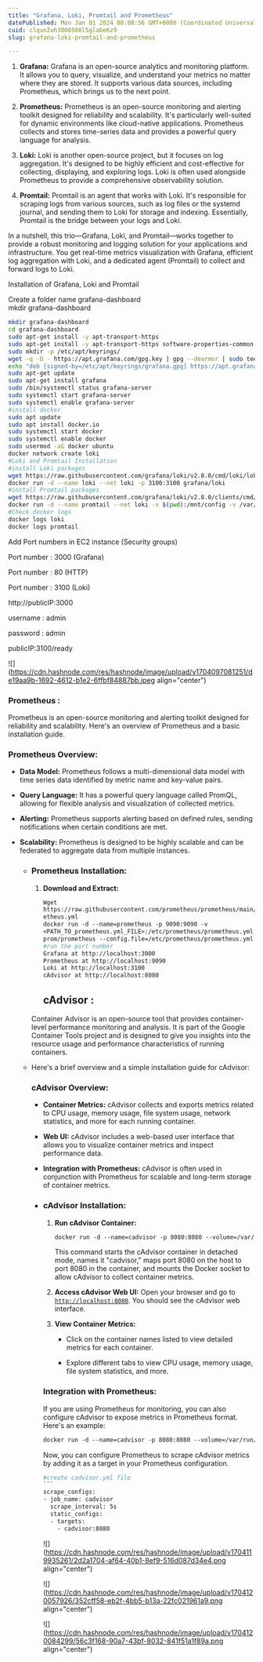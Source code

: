 ```yaml
---
title: "Grafana, Loki, Promtail and Prometheus"
datePublished: Mon Jan 01 2024 08:08:56 GMT+0000 (Coordinated Universal Time)
cuid: clqun2uh3000508l5glabe6z9
slug: grafana-loki-promtail-and-prometheus

---
```


1. **Grafana:** Grafana is an open-source analytics and monitoring platform. It allows you to query, visualize, and understand your metrics no matter where they are stored. It supports various data sources, including Prometheus, which brings us to the next point.
    
2. **Prometheus:** Prometheus is an open-source monitoring and alerting toolkit designed for reliability and scalability. It's particularly well-suited for dynamic environments like cloud-native applications. Prometheus collects and stores time-series data and provides a powerful query language for analysis.
    
3. **Loki:** Loki is another open-source project, but it focuses on log aggregation. It's designed to be highly efficient and cost-effective for collecting, displaying, and exploring logs. Loki is often used alongside Prometheus to provide a comprehensive observability solution.
    
4. **Promtail:** Promtail is an agent that works with Loki. It's responsible for scraping logs from various sources, such as log files or the systemd journal, and sending them to Loki for storage and indexing. Essentially, Promtail is the bridge between your logs and Loki.
    

In a nutshell, this trio—Grafana, Loki, and Promtail—works together to provide a robust monitoring and logging solution for your applications and infrastructure. You get real-time metrics visualization with Grafana, efficient log aggregation with Loki, and a dedicated agent (Promtail) to collect and forward logs to Loki.

Installation of Grafana, Loki and Promtail

Create a folder name grafana-dashboard  
mkdir grafana-dashboard

```bash
mkdir grafana-dashboard
cd grafana-dashboard
sudo apt-get install -y apt-transport-https
sudo apt-get install -y apt-transport-https software-properties-common wget
sudo mkdir -p /etc/apt/keyrings/
wget -q -O - https://apt.grafana.com/gpg.key | gpg --dearmor | sudo tee /etc/apt/keyrings/grafana.gpg > /dev/null
echo "deb [signed-by=/etc/apt/keyrings/grafana.gpg] https://apt.grafana.com stable main" | sudo tee -a /etc/apt/sources.list.d/grafana.list
sudo apt-get update
sudo apt-get install grafana
sudo /bin/systemctl status grafana-server
sudo systemctl start grafana-server
sudo systemctl enable grafana-server 
#install docker 
sudo apt update
sudo apt install docker.io
sudo systemctl start docker
sudo systemctl enable docker
sudo usermod -aG docker ubuntu
docker network create loki
#Loki and Promtail Installation
#install Loki packages
wget https://raw.githubusercontent.com/grafana/loki/v2.8.0/cmd/loki/loki-local-config.yaml -O loki-config.yaml
docker run -d --name loki --net loki -p 3100:3100 grafana/loki
#install Promtail packages
wget https://raw.githubusercontent.com/grafana/loki/v2.8.0/clients/cmd/promtail/promtail-docker-config.yaml -O promtail-config.yaml
docker run -d --name promtail --net loki -v $(pwd):/mnt/config -v /var/log:/var/log --link loki grafana/promtail:2.8.0 -config.file=/mnt/config/promtail-config.yaml
#Check docker logs
docker logs loki
docker logs promtail
```

Add Port numbers in EC2 instance (Security groups)

Port number : 3000 (Grafana)

Port number : 80 (HTTP)

Port number : 3100 (Loki)

http://publicIP:3000

username : admin

password : admin

publicIP:3100/ready

![](https://cdn.hashnode.com/res/hashnode/image/upload/v1704097081251/de19aa9b-1692-4612-b1e2-6ffbf84887bb.jpeg align="center")

### **Prometheus :**

Prometheus is an open-source monitoring and alerting toolkit designed for reliability and scalability. Here's an overview of Prometheus and a basic installation guide.

### **Prometheus Overview:**

* **Data Model:** Prometheus follows a multi-dimensional data model with time series data identified by metric name and key-value pairs.
    
* **Query Language:** It has a powerful query language called PromQL, allowing for flexible analysis and visualization of collected metrics.
    
* **Alerting:** Prometheus supports alerting based on defined rules, sending notifications when certain conditions are met.
    
* **Scalability:** Prometheus is designed to be highly scalable and can be federated to aggregate data from multiple instances.
    
    * ### **Prometheus Installation:**
        
        1. **Download and Extract:**
            
            ```dockerfile
            Wget
            https://raw.githubusercontent.com/prometheus/prometheus/main/documentation/examples/prom
            etheus.yml
            docker run -d --name=prometheus -p 9090:9090 -v
            <PATH_TO_prometheus.yml_FILE>:/etc/prometheus/prometheus.yml
            prom/prometheus --config.file=/etc/prometheus/prometheus.yml
            #run the port number 
            Grafana at http://localhost:3000
            Prometheus at http://localhost:9090
            Loki at http://localhost:3100
            cAdvisor at http://localhost:8080
            ```
            
            ## **cAdvisor** :
            
        
        Container Advisor is an open-source tool that provides container-level performance monitoring and analysis. It is part of the Google Container Tools project and is designed to give you insights into the resource usage and performance characteristics of running containers.
        
    * Here's a brief overview and a simple installation guide for cAdvisor:
        
        ### **cAdvisor Overview:**
        
        * **Container Metrics:** cAdvisor collects and exports metrics related to CPU usage, memory usage, file system usage, network statistics, and more for each running container.
            
        * **Web UI:** cAdvisor includes a web-based user interface that allows you to visualize container metrics and inspect performance data.
            
        * **Integration with Prometheus:** cAdvisor is often used in conjunction with Prometheus for scalable and long-term storage of container metrics.
            
        * ### **cAdvisor Installation:**
            
            1. **Run cAdvisor Container:**
                
                ```dockerfile
                docker run -d --name=cadvisor -p 8080:8080 --volume=/var/run/docker.sock:/var/run/docker.sock google/cadvisor:latest
                ```
                
                This command starts the cAdvisor container in detached mode, names it "cadvisor," maps port 8080 on the host to port 8080 in the container, and mounts the Docker socket to allow cAdvisor to collect container metrics.
                
            2. **Access cAdvisor Web UI:** Open your browser and go to [`http://localhost:8080`](http://localhost:8080). You should see the cAdvisor web interface.
                
            3. **View Container Metrics:**
                
                * Click on the container names listed to view detailed metrics for each container.
                    
                * Explore different tabs to view CPU usage, memory usage, file system statistics, and more.
                    
            
            ### **Integration with Prometheus:**
            
            If you are using Prometheus for monitoring, you can also configure cAdvisor to expose metrics in Prometheus format. Here's an example:
            
            ```dockerfile
            docker run -d --name=cadvisor -p 8080:8080 --volume=/var/run/docker.sock:/var/run/docker.sock google/cadvisor:latest -prometheus_endpoint="/metrics"
            ```
            
            Now, you can configure Prometheus to scrape cAdvisor metrics by adding it as a target in your Prometheus configuration.
            
            ````dockerfile
            #create cadvisor.yml file
            ```
            scrape_configs:
            - job_name: cadvisor
              scrape_interval: 5s
              static_configs:
              - targets:
                - cadvisor:8080
            ````
            
            ![](https://cdn.hashnode.com/res/hashnode/image/upload/v1704119935261/2d2a1704-af64-40b1-8ef9-516d087d34e4.png align="center")
            
            ![](https://cdn.hashnode.com/res/hashnode/image/upload/v1704120057926/352cff58-eb2f-4bb5-b13a-22fc021961a9.png align="center")
            
            ![](https://cdn.hashnode.com/res/hashnode/image/upload/v1704120084299/56c3f168-90a7-43bf-8032-841f51a1f89a.png align="center")